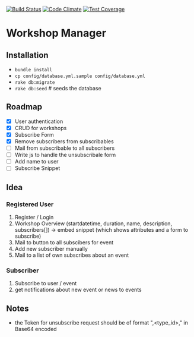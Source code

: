 [![Build Status](https://drone.io/github.com/DanielMSchmidt/workshopManager/status.png)](https://drone.io/github.com/DanielMSchmidt/workshopManager/latest)
[![Code Climate](https://codeclimate.com/github/DanielMSchmidt/workshopManager/badges/gpa.svg)](https://codeclimate.com/github/DanielMSchmidt/workshopManager)
[![Test Coverage](https://codeclimate.com/github/DanielMSchmidt/workshopManager/badges/coverage.svg)](https://codeclimate.com/github/DanielMSchmidt/workshopManager)
# Workshop Manager

## Installation

- ```bundle install```
- ```cp config/database.yml.sample config/database.yml```
- ```rake db:migrate```
- ```rake db:seed``` # seeds the database


## Roadmap
- [X] User authentication
- [X] CRUD for workshops
- [X] Subscribe Form
- [X] Remove subscribers from subscribables
- [ ] Mail from subscribable to all subscribers
- [ ] Write js to handle the unsubscribale form
- [ ] Add name to user
- [ ] Subscribe Snippet

## Idea

### Registered User

1. Register / Login
2. Workshop Overview (startdatetime, duration, name, description, subscribers[])
  -> embed snippet (which shows attributes and a form to subscribe)
3. Mail to button to all subscibers for event
4. Add new subscriber manually
5. Mail to a list of own subscribes about an event

### Subscriber

1. Subscribe to user / event
2. get notifications about new event or news to events


## Notes
- the Token for unsubscribe request should be of format "<type>,<type_id>,<email>" in Base64 encoded

